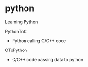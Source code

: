 # python
Learning Python

PythonToC
 - Python calling C/C++ code

CToPython
 - C/C++ code passing data to python

